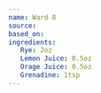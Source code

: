 ```yaml
---
name: Ward 8
source:
based_on:
ingredients:
   Rye: 2oz
   Lemon Juice: 0.5oz
   Orage Juice: 0.5oz
   Grenadine: 1tsp
---
```

